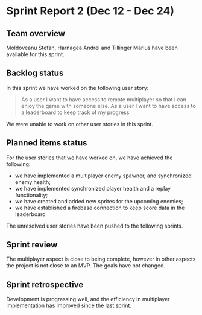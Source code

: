 # Sprint Report 2 (Dec 12 - Dec 24)

## Team overview

Moldoveanu Stefan, Harnagea Andrei and Tillinger Marius have been available for this sprint.

## Backlog status

In this sprint we have worked on the following user story:  
> As a user I want to have access to remote multiplayer so that I can enjoy the game with someone else.
> As a user I want to have access to a leaderboard to keep track of my progress

We were unable to work on other user stories in this sprint.

## Planned items status

For the user stories that we have worked on, we have achieved the following:

- we have implemented a multiplayer enemy spawner, and synchronized enemy health;
- we have implemented synchronized player health and a replay functionality;
- we have created and added new sprites for the upcoming enemies;
- we have established a firebase connection to keep score data in the leaderboard

The unresolved user stories have been pushed to the following sprints.

## Sprint review

The multiplayer aspect is close to being complete, however in other aspects the project is not close to an MVP. The goals have not changed.

## Sprint retrospective

Development is progressing well, and the efficiency in multiplayer implementation has improved since the last sprint.
